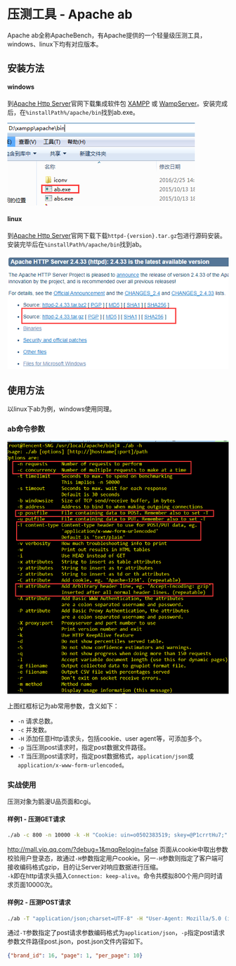 # 压测工具 - Apache ab

Apache ab全称ApacheBench，有Apache提供的一个轻量级压测工具，windows、linux下均有对应版本。

## 安装方法

#### windows

到[Apache Http Server](https://httpd.apache.org/download.cgi#apache24https://httpd.apache.org/download.cgi#apache24)官网下载集成软件包 [XAMPP](http://www.apachefriends.org/en/xampp.html) 或 [WampServer](http://www.wampserver.com/)。安装完成后，在`%installPath%/apache/bin`找到ab.exe。

![windows-ab-location](../assets/imgs/windows-ab-location.png)

#### linux

到[Apache Http Server](https://httpd.apache.org/download.cgi#apache24https://httpd.apache.org/download.cgi#apache24)官网下载下载`httpd-{version}.tar.gz`包进行源码安装。安装完毕后在`%installPath%/apache/bin`找到ab。

![apache-http-server-linux-source-targz](../assets/imgs/apache-http-server-linux-source-targz.png)

## 使用方法

以linux下ab为例，windows使用同理。

### ab命令参数

![ab-cmd-options](../assets/imgs/ab-cmd-options.png)

上图红框标记为ab常用参数，含义如下：

- `-n` 请求总数。
- `-c` 并发数。
- `-H` 添加任意Http请求头，包括cookie、user agent等，可添加多个。
- `-p` 当压测post请求时，指定post数据文件路径。
- `-T` 当压测post请求时，指定post数据格式，`application/json`或`application/x-www-form-urlencoded`。

### 实战使用

压测对象为鹅漫U品页面和cgi。

#### 样例1 - 压测GET请求

```bash
./ab -c 800 -n 10000 -k -H "Cookie: uin=o0502383519; skey=@P1crrtHu7;" -H "Accept-Encoding: gzip, deflate"  "http://mall.vip.qq.com/?debug=1&mqqRelogin=false"
```

http://mall.vip.qq.com/?debug=1&mqqRelogin=false 页面从cookie中取出参数校验用户登录态，故通过`-H`参数指定用户cookie。另一`-H`参数则指定了客户端可接收编码格式gzip，目的让Server对响应数据进行压缩。  
`-k`即在http请求头插入`Connection: keep-alive`。命令共模拟800个用户同时请求页面10000次。

#### 样例2 - 压测POST请求

```bash
./ab -T "application/json;charset=UTF-8" -H "User-Agent: Mozilla/5.0 (iPhone; CPU iPhone OS 9_1 like Mac OS X) AppleWebKit/601.1.46 (KHTML, like Gecko) Version/4.0 Chrome/37.0.0.0 Mobile MQQBrowser/6.8 TBS/036823 Safari/537.36 V1_AND_SQ_6.5.3_398_YYB_D QQ/6.5.3.2855 NetType/WIFI WebP/0.3.0 Pixel/1080" -p post.json -c 800 -n 10000 "http://uapi.vip.qq.com/Api/api.brand.condition" 
```

通过`-T`参数指定了post请求参数编码格式为`application/json`，`-p`指定post请求参数文件路径post.json，post.json文件内容如下。

```json
{"brand_id": 16, "page": 1, "per_page": 10}
```









